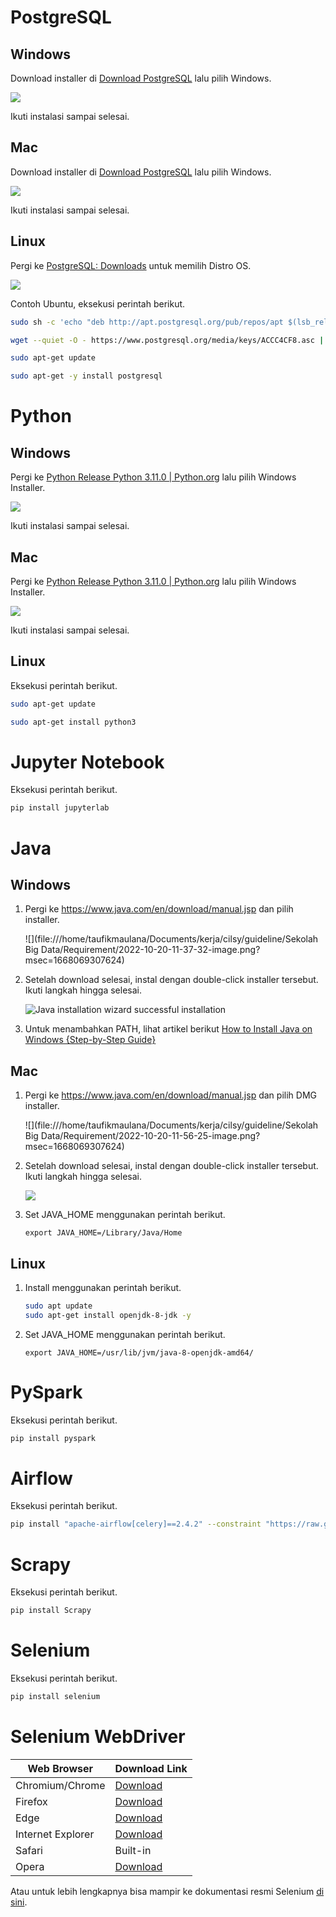# PostgreSQL

## Windows

Download installer di [Download PostgreSQL](https://www.enterprisedb.com/downloads/postgres-postgresql-downloads) lalu pilih Windows.

![](2022-11-10-15-35-15-image.png)

Ikuti instalasi sampai selesai.

## Mac

Download installer di [Download PostgreSQL](https://www.enterprisedb.com/downloads/postgres-postgresql-downloads) lalu pilih Windows.

![](2022-11-10-15-36-33-image.png)

Ikuti instalasi sampai selesai.

## Linux

Pergi ke [PostgreSQL: Downloads](https://www.postgresql.org/download/) untuk memilih Distro OS.

![](2022-11-10-15-38-31-image.png)

Contoh Ubuntu, eksekusi perintah berikut.

```bash
sudo sh -c 'echo "deb http://apt.postgresql.org/pub/repos/apt $(lsb_release -cs)-pgdg main" > /etc/apt/sources.list.d/pgdg.list'

wget --quiet -O - https://www.postgresql.org/media/keys/ACCC4CF8.asc | sudo apt-key add -

sudo apt-get update

sudo apt-get -y install postgresql
```

# Python

## Windows

Pergi ke [Python Release Python 3.11.0 | Python.org](https://www.python.org/downloads/release/python-3110/) lalu pilih Windows Installer.

![](2022-11-10-16-06-16-image.png)

Ikuti instalasi sampai selesai.

## Mac

Pergi ke [Python Release Python 3.11.0 | Python.org](https://www.python.org/downloads/release/python-3110/) lalu pilih Windows Installer.

![](2022-11-10-16-06-16-image.png)

Ikuti instalasi sampai selesai.

## Linux

Eksekusi perintah berikut.

```bash
sudo apt-get update

sudo apt-get install python3
```

# Jupyter Notebook

Eksekusi perintah berikut.

```bash
pip install jupyterlab
```

# Java

## Windows

1. Pergi ke https://www.java.com/en/download/manual.jsp dan pilih installer.
   
   ![](file:///home/taufikmaulana/Documents/kerja/cilsy/guideline/Sekolah Big Data/Requirement/2022-10-20-11-37-32-image.png?msec=1668069307624)

2. Setelah download selesai, instal dengan double-click installer tersebut. Ikuti langkah hingga selesai.
   
   ![Java installation wizard  successful installation](https://phoenixnap.com/kb/wp-content/uploads/2021/12/java-installation-wizard-complete.png)

3. Untuk menambahkan PATH, lihat artikel berikut [How to Install Java on Windows {Step-by-Step Guide}](https://phoenixnap.com/kb/install-java-windows)

## Mac

1. Pergi ke https://www.java.com/en/download/manual.jsp dan pilih DMG installer.
   
   ![](file:///home/taufikmaulana/Documents/kerja/cilsy/guideline/Sekolah Big Data/Requirement/2022-10-20-11-56-25-image.png?msec=1668069307624)

2. Setelah download selesai, instal dengan double-click installer tersebut. Ikuti langkah hingga selesai.
   
   ![](https://media.geeksforgeeks.org/wp-content/uploads/20211005232854/Screenshot20211005at112530PM.png)

3. Set JAVA_HOME menggunakan perintah berikut.
   
   `export JAVA_HOME=/Library/Java/Home`

## Linux

1. Install menggunakan perintah berikut.
   
   ```bash
   sudo apt update
   sudo apt-get install openjdk-8-jdk -y
   ```

2. Set JAVA_HOME menggunakan perintah berikut.
   
   `export JAVA_HOME=/usr/lib/jvm/java-8-openjdk-amd64/`

# PySpark

Eksekusi perintah berikut.

```bash
pip install pyspark
```

# Airflow

Eksekusi perintah berikut.

```bash
pip install "apache-airflow[celery]==2.4.2" --constraint "https://raw.githubusercontent.com/apache/airflow/constraints-2.4.2/constraints-3.7.txt"
```

# Scrapy

Eksekusi perintah berikut.

```bash
pip install Scrapy
```

# Selenium

Eksekusi perintah berikut.

```bash
pip install selenium
```

# Selenium WebDriver

| Web Browser       | Download Link                                                                     |
| ----------------- | --------------------------------------------------------------------------------- |
| Chromium/Chrome   | [Download](https://chromedriver.storage.googleapis.com/index.html)                |
| Firefox           | [Download](https://github.com/mozilla/geckodriver/releases)                       |
| Edge              | [Download](https://developer.microsoft.com/en-us/microsoft-edge/tools/webdriver/) |
| Internet Explorer | [Download](https://selenium-release.storage.googleapis.com/index.html)            |
| Safari            | Built-in                                                                          |
| Opera             | [Download](https://github.com/operasoftware/operachromiumdriver/releases)         |

Atau untuk lebih lengkapnya bisa mampir ke dokumentasi resmi Selenium [di sini](https://www.selenium.dev/documentation/en/webdriver/driver_requirements/#quick-reference).
